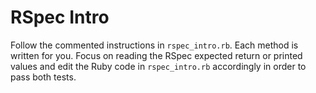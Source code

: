 # RSpec Intro
Follow the commented instructions in `rspec_intro.rb`. Each method is written for you. Focus on reading the RSpec expected return or printed values and edit the Ruby code in `rspec_intro.rb` accordingly in order to pass both tests.